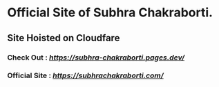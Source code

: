 # Official Site of Subhra Chakraborti.
## Site Hoisted on Cloudfare
### Check Out : *https://subhra-chakraborti.pages.dev/*
### Official Site : *https://subhrachakraborti.com/*
